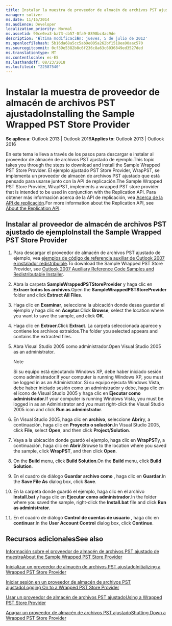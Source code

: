 ```yaml
---
title: Instalar la muestra de proveedor de almacén de archivos PST ajustado
manager: soliver
ms.date: 11/16/2014
ms.audience: Developer
localization_priority: Normal
ms.assetid: 90ce0ea3-ba73-cb57-0fa9-8898bc4ac9de
description: '�ltima modificaci�n: jueves, 5 de julio de 2012'
ms.openlocfilehash: 5b16da68a5cc5ab9e005a262bf1518ea90aac570
ms.sourcegitcommit: 0cf39e5382b8c6f236c8a63c6036849ed3527ded
ms.translationtype: MT
ms.contentlocale: es-ES
ms.lasthandoff: 08/23/2018
ms.locfileid: "22587540"
---
```

# <a name="installing-the-sample-wrapped-pst-store-provider"></a><span data-ttu-id="b18b6-103">Instalar la muestra de proveedor de almacén de archivos PST ajustado</span><span class="sxs-lookup"><span data-stu-id="b18b6-103">Installing the Sample Wrapped PST Store Provider</span></span>

  
  
<span data-ttu-id="b18b6-104">**Se aplica a**: Outlook 2013 | Outlook 2016</span><span class="sxs-lookup"><span data-stu-id="b18b6-104">**Applies to**: Outlook 2013 | Outlook 2016</span></span> 
  
<span data-ttu-id="b18b6-105">En este tema le lleva a través de los pasos para descargar e instalar al proveedor de almacén de archivos PST ajustado de ejemplo.</span><span class="sxs-lookup"><span data-stu-id="b18b6-105">This topic takes you through the steps to download and install the Sample Wrapped PST Store Provider.</span></span> <span data-ttu-id="b18b6-106">El ejemplo ajustado PST Store Provider, WrapPST, se implementa un proveedor de almacén de archivos PST ajustado que está pensado para usarse junto con la API de replicación.</span><span class="sxs-lookup"><span data-stu-id="b18b6-106">The Sample Wrapped PST Store Provider, WrapPST, implements a wrapped PST store provider that is intended to be used in conjunction with the Replication API.</span></span> <span data-ttu-id="b18b6-107">Para obtener más información acerca de la API de replicación, vea [Acerca de la API de replicación](about-the-replication-api.md).</span><span class="sxs-lookup"><span data-stu-id="b18b6-107">For more information about the Replication API, see [About the Replication API](about-the-replication-api.md).</span></span>
  
## <a name="install-the-sample-wrapped-pst-store-provider"></a><span data-ttu-id="b18b6-108">Instalar al proveedor de almacén de archivos PST ajustado de ejemplo</span><span class="sxs-lookup"><span data-stu-id="b18b6-108">Install the Sample Wrapped PST Store Provider</span></span>

1. <span data-ttu-id="b18b6-109">Para descargar el proveedor de almacén de archivos PST ajustado de ejemplo, vea [ejemplos de código de referencia auxiliar de Outlook 2007 e instalador redistribuible](http://www.microsoft.com/en-us/download/details.aspx?id=24102).</span><span class="sxs-lookup"><span data-stu-id="b18b6-109">To download the Sample Wrapped PST Store Provider, see [Outlook 2007 Auxiliary Reference Code Samples and Redistributable Installer](http://www.microsoft.com/en-us/download/details.aspx?id=24102).</span></span>
    
2. <span data-ttu-id="b18b6-110">Abra la carpeta **SampleWrappedPSTStoreProvider** y haga clic en **Extraer todos los archivos**.</span><span class="sxs-lookup"><span data-stu-id="b18b6-110">Open the **SampleWrappedPSTStoreProvider** folder and click **Extract All Files**.</span></span>
    
3. <span data-ttu-id="b18b6-111">Haga clic en **Examinar**, seleccione la ubicación donde desea guardar el ejemplo y haga clic en **Aceptar**.</span><span class="sxs-lookup"><span data-stu-id="b18b6-111">Click **Browse**, select the location where you want to save the sample, and click **OK**.</span></span>
    
4. <span data-ttu-id="b18b6-112">Haga clic en **Extraer**.</span><span class="sxs-lookup"><span data-stu-id="b18b6-112">Click **Extract**.</span></span> <span data-ttu-id="b18b6-113">La carpeta seleccionada aparece y contiene los archivos extraídos.</span><span class="sxs-lookup"><span data-stu-id="b18b6-113">The folder you selected appears and contains the extracted files.</span></span>
    
5. <span data-ttu-id="b18b6-114">Abra Visual Studio 2005 como administrador.</span><span class="sxs-lookup"><span data-stu-id="b18b6-114">Open Visual Studio 2005 as an administrator.</span></span>
    
    > [!NOTE]
    > <span data-ttu-id="b18b6-115">Si su equipo está ejecutando Windows XP, debe haber iniciado sesión como administrador.</span><span class="sxs-lookup"><span data-stu-id="b18b6-115">If your computer is running Windows XP, you must be logged in as an Administrator.</span></span> <span data-ttu-id="b18b6-116">Si su equipo ejecuta Windows Vista, debe haber iniciado sesión como un administrador y debe, haga clic en el icono de Visual Studio 2005 y haga clic en **Ejecutar como administrador**.</span><span class="sxs-lookup"><span data-stu-id="b18b6-116">If your computer is running Windows Vista, you must be logged in as an Administrator and you must right-click the Visual Studio 2005 icon and click **Run as administrator**.</span></span> 
  
6. <span data-ttu-id="b18b6-117">En Visual Studio 2005, haga clic en **archivo**, seleccione **Abrir**y, a continuación, haga clic en **Proyecto o solución**.</span><span class="sxs-lookup"><span data-stu-id="b18b6-117">In Visual Studio 2005, click **File**, select **Open**, and then click **Project/Solution**.</span></span>
    
7. <span data-ttu-id="b18b6-118">Vaya a la ubicación donde guardó el ejemplo, haga clic en **WrapPST**y, a continuación, haga clic en **Abrir**.</span><span class="sxs-lookup"><span data-stu-id="b18b6-118">Browse to the location where you saved the sample, click **WrapPST**, and then click **Open**.</span></span>
    
8. <span data-ttu-id="b18b6-119">On the **Build** menu, click **Build Solution**.</span><span class="sxs-lookup"><span data-stu-id="b18b6-119">On the **Build** menu, click **Build Solution**.</span></span>
    
9. <span data-ttu-id="b18b6-120">En el cuadro de diálogo **Guardar archivo como** , haga clic en **Guardar**.</span><span class="sxs-lookup"><span data-stu-id="b18b6-120">In the **Save File As** dialog box, click **Save**.</span></span>
    
10. <span data-ttu-id="b18b6-121">En la carpeta donde guardó el ejemplo, haga clic en el archivo **Install.bat** y haga clic en **Ejecutar como administrador**.</span><span class="sxs-lookup"><span data-stu-id="b18b6-121">In the folder where you saved the sample, right-click the **Install.bat** file and click **Run as administrator**.</span></span>
    
11. <span data-ttu-id="b18b6-122">En el cuadro de diálogo **Control de cuentas de usuario** , haga clic en **continuar**.</span><span class="sxs-lookup"><span data-stu-id="b18b6-122">In the **User Account Control** dialog box, click **Continue**.</span></span>
    
## <a name="see-also"></a><span data-ttu-id="b18b6-123">Recursos adicionales</span><span class="sxs-lookup"><span data-stu-id="b18b6-123">See also</span></span>



[<span data-ttu-id="b18b6-124">Información sobre el proveedor de almacén de archivos PST ajustado de muestra</span><span class="sxs-lookup"><span data-stu-id="b18b6-124">About the Sample Wrapped PST Store Provider</span></span>](about-the-sample-wrapped-pst-store-provider.md)
  
[<span data-ttu-id="b18b6-125">Inicializar un proveedor de almacén de archivos PST ajustado</span><span class="sxs-lookup"><span data-stu-id="b18b6-125">Initializing a Wrapped PST Store Provider</span></span>](initializing-a-wrapped-pst-store-provider.md)
  
[<span data-ttu-id="b18b6-126">Iniciar sesión en un proveedor de almacén de archivos PST ajustado</span><span class="sxs-lookup"><span data-stu-id="b18b6-126">Logging On to a Wrapped PST Store Provider</span></span>](logging-on-to-a-wrapped-pst-store-provider.md)
  
[<span data-ttu-id="b18b6-127">Usar un proveedor de almacén de archivos PST ajustado</span><span class="sxs-lookup"><span data-stu-id="b18b6-127">Using a Wrapped PST Store Provider</span></span>](using-a-wrapped-pst-store-provider.md)
  
[<span data-ttu-id="b18b6-128">Apagar un proveedor de almacén de archivos PST ajustado</span><span class="sxs-lookup"><span data-stu-id="b18b6-128">Shutting Down a Wrapped PST Store Provider</span></span>](shutting-down-a-wrapped-pst-store-provider.md)

